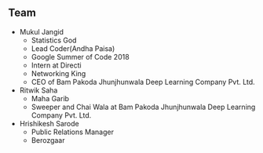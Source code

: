 ## Team
- Mukul Jangid
  - Statistics God
  - Lead Coder(Andha Paisa)
  - Google Summer of Code 2018
  - Intern at Directi
  - Networking King
  - CEO of Bam Pakoda Jhunjhunwala Deep Learning Company Pvt. Ltd.
- Ritwik Saha
  - Maha Garib
  - Sweeper and Chai Wala at Bam Pakoda Jhunjhunwala Deep Learning Company Pvt. Ltd.
- Hrishikesh Sarode
  - Public Relations Manager
  - Berozgaar
